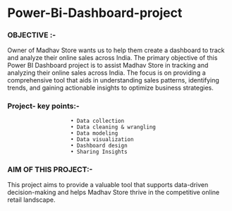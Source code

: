# Power-Bi-Dashboard-project
### OBJECTIVE :-
Owner of Madhav Store wants us to help them create a dashboard to track and analyze their online sales across India.
The primary objective of this Power BI Dashboard project is to assist Madhav Store in tracking and analyzing their online sales across India. The focus is on providing a comprehensive tool that aids in understanding sales patterns, identifying trends, and gaining actionable insights to optimize business strategies.
### Project- key points:-
                        • Data collection
                        • Data cleaning & wrangling
                        • Data modeling
                        • Data visualization
                        • Dashboard design
                        • Sharing Insights
### AIM OF THIS PROJECT:-
This project aims to provide a valuable tool that supports data-driven decision-making and helps Madhav Store thrive in the competitive online retail landscape.
